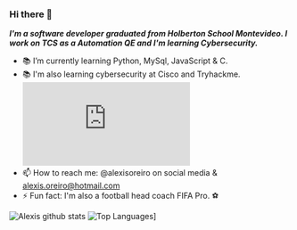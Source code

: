 ### Hi there 👋

***I'm a software developer graduated from Holberton School Montevideo. I work on TCS as a Automation QE and I'm learning Cybersecurity.***

- 📚 I’m currently learning Python, MySql, JavaScript & C.
- 📚 I'm  also learning cybersecurity at Cisco and Tryhackme. <iframe src="https://tryhackme.com/api/v2/badges/public-profile?userPublicId=1029834" style='border:none;'></iframe>
- 📫 How to reach me: @alexisoreiro on social media & alexis.oreiro@hotmail.com
- ⚡ Fun fact: I'm also a football head coach FIFA Pro. ⚽



![Alexis github stats](https://github-readme-stats.vercel.app/api?username=alexoreiro&show_icons=true&theme=radical)
![Top Languages](https://github-readme-stats.vercel.app/api/top-langs/?username=alexoreiro&layout=compact)]
